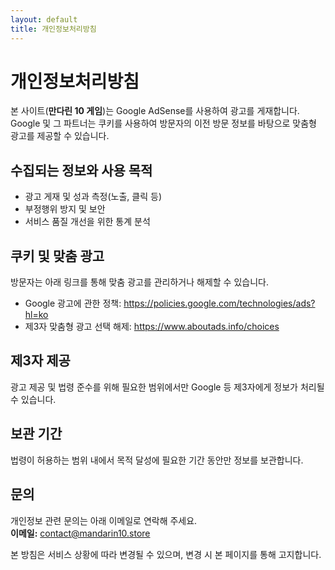 ```yaml
---
layout: default
title: 개인정보처리방침
---
```


# 개인정보처리방침

본 사이트(**만다린 10 게임**)는 Google AdSense를 사용하여 광고를 게재합니다. Google 및 그 파트너는 쿠키를 사용하여 방문자의 이전 방문 정보를 바탕으로 맞춤형 광고를 제공할 수 있습니다.

## 수집되는 정보와 사용 목적

- 광고 게재 및 성과 측정(노출, 클릭 등)
- 부정행위 방지 및 보안
- 서비스 품질 개선을 위한 통계 분석

## 쿠키 및 맞춤 광고

방문자는 아래 링크를 통해 맞춤 광고를 관리하거나 해제할 수 있습니다.

- Google 광고에 관한 정책: <https://policies.google.com/technologies/ads?hl=ko>
- 제3자 맞춤형 광고 선택 해제: <https://www.aboutads.info/choices>

## 제3자 제공

광고 제공 및 법령 준수를 위해 필요한 범위에서만 Google 등 제3자에게 정보가 처리될 수 있습니다.

## 보관 기간

법령이 허용하는 범위 내에서 목적 달성에 필요한 기간 동안만 정보를 보관합니다.

## 문의

개인정보 관련 문의는 아래 이메일로 연락해 주세요.  
**이메일:** [contact@mandarin10.store](mailto:contact@mandarin10.store)

본 방침은 서비스 상황에 따라 변경될 수 있으며, 변경 시 본 페이지를 통해 고지합니다.
